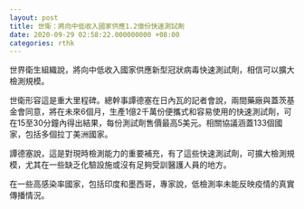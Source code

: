 ```yaml
---
layout: post
title: 世衛：將向中低收入國家供應1.2億份快速測試劑
date: 2020-09-29 02:58:22.000000000 +08:00
categories: rthk
---
```


世界衛生組織說，將向中低收入國家供應新型冠狀病毒快速測試劑，相信可以擴大檢測規模。

世衛形容這是重大里程碑。總幹事譚德塞在日內瓦的記者會說，兩間藥廠與蓋茨基金會同意，將在未來6個月，生產1億2千萬份便攜式和容易使用的快速測試劑，可在15至30分鐘內得出結果，每份測試劑售價最高5美元。相關協議涵蓋133個國家，包括多個拉丁美洲國家。

譚德塞說，這是對現時檢測能力的重要補充，有了這些快速測試劑，可擴大檢測規模，尤其在一些缺乏化驗設施或沒有足夠受訓醫護人員的地方。

在一些高感染率國家，包括印度和墨西哥，專家說，低檢測率未能反映疫情的真實傳播情況。
